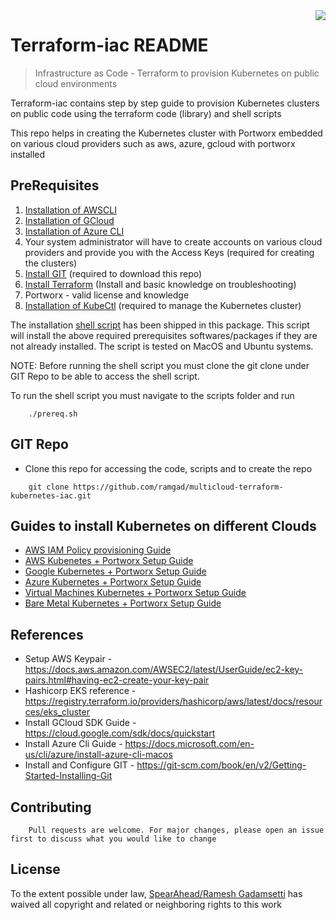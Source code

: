 <img src="icon.png" align="right" />

# Terraform-iac README

> Infrastructure as Code - Terraform to provision Kubernetes on public cloud environments


Terraform-iac contains step by step guide to provision Kubernetes clusters on public code using the terraform code (library) and shell scripts

This repo helps in creating the Kubernetes cluster with Portworx embedded on various cloud providers such as aws, azure, gcloud with portworx installed

## PreRequisites

1. [Installation of AWSCLI](https://docs.aws.amazon.com/cli/latest/userguide/getting-started-install.html)
2. [Installation of GCloud](https://cloud.google.com/sdk/docs/quickstart)
3. [Installation of Azure CLI](https://docs.microsoft.com/en-us/cli/azure/install-azure-cli)
4. Your system administrator will have to create accounts on various cloud providers and provide you with the Access Keys (required for creating the clusters)
5. [Install GIT](https://git-scm.com/book/en/v2/Getting-Started-Installing-Git) (required to download this repo)
6. [Install Terraform](https://learn.hashicorp.com/tutorials/terraform/install-cli) (Install and basic knowledge on troubleshooting)
7. Portworx - valid license and knowledge
8. [Installation of KubeCtl](https://kubernetes.io/docs/tasks/tools/) (required to manage the Kubernetes cluster)

The installation [shell script](https://github.com/ramgad/multicloud-terraform-kubernetes-iac/blob/master/scripts/prereq.sh) has been shipped in this package. This script will install the above required prerequisites softwares/packages if they are not already installed. The script is tested on MacOS and Ubuntu systems. 

NOTE: Before running the shell script you must clone the git clone under GIT Repo to be able to access the shell script.

To run the shell script you must navigate to the scripts folder and run

``` 
    ./prereq.sh 
```

## GIT Repo
- Clone this repo for accessing the code, scripts and to create the repo
``` 
    git clone https://github.com/ramgad/multicloud-terraform-kubernetes-iac.git
```

## Guides to install Kubernetes on different Clouds

- [AWS IAM Policy provisioning Guide](https://github.com/ramgad/multicloud-terraform-kubernetes-iac/blob/master/docs/aws-admin/README.md)
- [AWS Kubenetes + Portworx Setup Guide](https://github.com/ramgad/multicloud-terraform-kubernetes-iac/blob/master/docs/awsEKS/README.md)
- [Google Kubernetes + Portworx Setup Guide](https://github.com/ramgad/multicloud-terraform-kubernetes-iac/blob/master/docs/gcloudGKE/README.md)
- [Azure Kubernetes + Portworx Setup Guide](https://github.com/ramgad/multicloud-terraform-kubernetes-iac/blob/master/docs/AzureAKS/README.md)
- [Virtual Machines Kubernetes + Portworx Setup Guide](https:/ramgad/github.com/ramgad/multicloud-terraform-kubernetes-iac/blob/master/docs/kubernetesOnVM/README.md)
- [Bare Metal Kubernetes + Portworx Setup Guide](https://github.com/ramgad/multicloud-terraform-kubernetes-iac/blob/master/docs/baremetal/README.md)

## References

- Setup AWS Keypair - https://docs.aws.amazon.com/AWSEC2/latest/UserGuide/ec2-key-pairs.html#having-ec2-create-your-key-pair
- Hashicorp EKS reference - https://registry.terraform.io/providers/hashicorp/aws/latest/docs/resources/eks_cluster
- Install GCloud SDK Guide - https://cloud.google.com/sdk/docs/quickstart
- Install Azure Cli Guide - https://docs.microsoft.com/en-us/cli/azure/install-azure-cli-macos
- Install and Configure GIT - https://git-scm.com/book/en/v2/Getting-Started-Installing-Git


## Contributing
``` 
    Pull requests are welcome. For major changes, please open an issue first to discuss what you would like to change
```

## License

To the extent possible under law, [SpearAhead/Ramesh Gadamsetti](https://spearAhead.com) has waived all copyright and related or neighboring rights to this work

